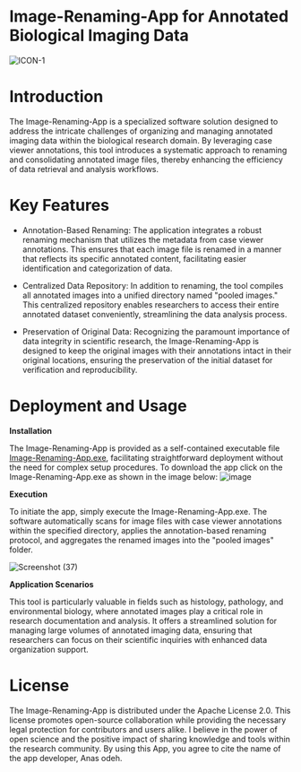 # **Image-Renaming-App for Annotated Biological Imaging Data**

  ![ICON-1](https://github.com/Anas-Odeh/Image-Renaming-App/assets/133384773/a0ca77ec-3ca9-430c-b4f5-f7c4c1409045)


# Introduction

The Image-Renaming-App is a specialized software solution designed to address the intricate challenges of organizing and managing annotated imaging data within the biological research domain. By leveraging case viewer annotations, this tool introduces a systematic approach to renaming and consolidating annotated image files, thereby enhancing the efficiency of data retrieval and analysis workflows.

# Key Features

* Annotation-Based Renaming: The application integrates a robust renaming mechanism that utilizes the metadata from case viewer annotations. This ensures that each image file is renamed in a manner that reflects its specific annotated content, facilitating easier identification and categorization of data.

* Centralized Data Repository: In addition to renaming, the tool compiles all annotated images into a unified directory named "pooled images." This centralized repository enables researchers to access their entire annotated dataset conveniently, streamlining the data analysis process.

* Preservation of Original Data: Recognizing the paramount importance of data integrity in scientific research, the Image-Renaming-App is designed to keep the original images with their annotations intact in their original locations, ensuring the preservation of the initial dataset for verification and reproducibility.

# Deployment and Usage

**Installation**

The Image-Renaming-App is provided as a self-contained executable file [Image-Renaming-App.exe](https://github.com/Anas-Odeh/Image-Renaming-App/releases/tag/Image-Renaming-App), facilitating straightforward deployment without the need for complex setup procedures.
To download the app click on the Image-Renaming-App.exe as shown in the image below:
![image](https://github.com/Anas-Odeh/Image-Renaming-App/assets/133384773/b708e2af-0c70-4ce8-a336-312e3322dbf4)


**Execution**

To initiate the app, simply execute the Image-Renaming-App.exe. The software automatically scans for image files with case viewer annotations within the specified directory, applies the annotation-based renaming protocol, and aggregates the renamed images into the "pooled images" folder.

![Screenshot (37)](https://github.com/Anas-Odeh/Image-Renaming-App/assets/133384773/731b8396-00bf-4fe7-b3b4-17a60eab32ad)


**Application Scenarios**

This tool is particularly valuable in fields such as histology, pathology, and environmental biology, where annotated images play a critical role in research documentation and analysis. It offers a streamlined solution for managing large volumes of annotated imaging data, ensuring that researchers can focus on their scientific inquiries with enhanced data organization support.


# **License**

The Image-Renaming-App is distributed under the Apache License 2.0. This license promotes open-source collaboration while providing the necessary legal protection for contributors and users alike. I believe in the power of open science and the positive impact of sharing knowledge and tools within the research community. By using this App, you agree to cite the name of the app developer, Anas odeh.
